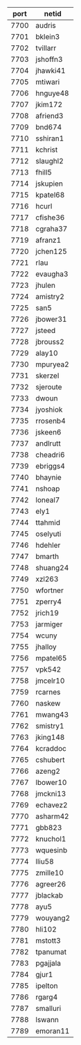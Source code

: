|port|netid|
|----|------|
|7700|audris|
|7701|bklein3|
|7702|tvillarr|
|7703|jshoffn3|
|7704|jhawki41|
|7705|mtiwari|
|7706|hnguye48|
|7707|jkim172|
|7708|afriend3|
|7709|bnd674|
|7710|sshiran1|
|7711|kchrist|
|7712|slaughl2|
|7713|fhill5|
|7714|jskupien|
|7715|kpatel68|
|7716|hcurl|
|7717|cfishe36|
|7718|cgraha37|
|7719|afranz1|
|7720|jchen125|
|7721|rlau|
|7722|evaugha3|
|7723|jhulen|
|7724|amistry2|
|7725|san5|
|7726|jbower31|
|7727|jsteed|
|7728|jbrouss2|
|7729|alay10|
|7730|mpuryea2|
|7731|skerzel|
|7732|sjeroute|
|7733|dwoun|
|7734|jyoshiok|
|7735|rrosenb4|
|7736|jskeen6|
|7737|andlrutt|
|7738|cheadri6|
|7739|ebriggs4|
|7740|bhaynie|
|7741|nshoap|
|7742|loneal7|
|7743|ely1|
|7744|ttahmid|
|7745|oselyuti|
|7746|hdehler|
|7747|bmarth|
|7748|shuang24|
|7749|xzl263|
|7750|wfortner|
|7751|zperry4|
|7752|jrich19|
|7753|jarmiger|
|7754|wcuny|
|7755|jhalloy|
|7756|mpatel65|
|7757|vpk542|
|7758|jmcelr10|
|7759|rcarnes|
|7760|naskew|
|7761|mwang43|
|7762|smistry1|
|7763|jking148|
|7764|kcraddoc|
|7765|cshubert|
|7766|azeng2|
|7767|lbower10|
|7768|jmckni13|
|7769|echavez2|
|7770|asharm42|
|7771|gbb823|
|7772|knuchol1|
|7773|wquesinb|
|7774|lliu58|
|7775|zmille10|
|7776|agreer26|
|7777|jblackab|
|7778|ayu5|
|7779|wouyang2|
|7780|hli102|
|7781|mstott3|
|7782|tpanumat|
|7783|pgajjala|
|7784|gjur1|
|7785|ipelton|
|7786|rgarg4|
|7787|smalluri|
|7788|lswann|
|7789|emoran11|

